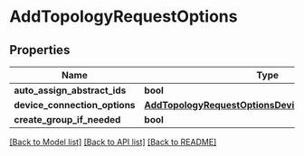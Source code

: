 # AddTopologyRequestOptions

## Properties
Name | Type | Description | Notes
------------ | ------------- | ------------- | -------------
**auto_assign_abstract_ids** | **bool** |  | [optional] 
**device_connection_options** | [**AddTopologyRequestOptionsDeviceConnectionOptions**](AddTopologyRequestOptionsDeviceConnectionOptions.md) |  | [optional] 
**create_group_if_needed** | **bool** |  | [optional] 

[[Back to Model list]](../README.md#documentation-for-models) [[Back to API list]](../README.md#documentation-for-api-endpoints) [[Back to README]](../README.md)


